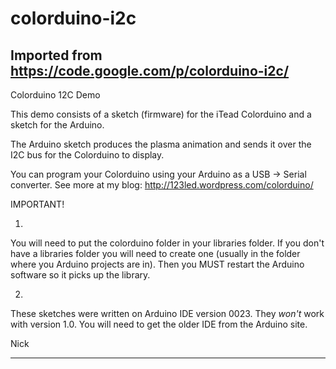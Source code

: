 # colorduino-i2c

Imported from https://code.google.com/p/colorduino-i2c/
---

Colorduino 12C Demo

This demo consists of a sketch (firmware) for the iTead Colorduino and a sketch for the Arduino.

The Arduino sketch produces the plasma animation and sends it over the I2C bus for the Colorduino to display.

You can program your Colorduino using your Arduino as a USB -> Serial converter. See more at my blog: http://123led.wordpress.com/colorduino/


IMPORTANT!

1)
You will need to put the colorduino folder in your libraries folder. If you don't have a libraries folder you will need to create one (usually in the folder where you Arduino projects are in). Then you MUST restart the Arduino software so it picks up the library.


2)
These sketches were written on Arduino IDE version 0023. They *won't* work with version 1.0. You will need to get the older IDE from the Arduino site.


Nick

---
